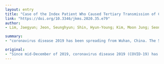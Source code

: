 ```yaml
---
layout: entry
title: "Case of the Index Patient Who Caused Tertiary Transmission of Coronavirus Disease 2019 in Korea: the Application of Lopinavir/Ritonavir for the Treatment of COVID-19 Pneumonia Monitored by Quantitative RT-PCR"
link: "https://doi.org/10.3346/jkms.2020.35.e79"
author:
- Lim, Jaegyun; Jeon, Seunghyun; Shin, Hyun-Young; Kim, Moon Jung; Seong, Yu Min; Lee, Wang Jun; Choe, Kang-Won; Kang, Yu Min; Lee, Baeckseung; Park, Sang-Joon

summary:
- "coronavirus disease 2019 has been spreading from Wuhan, China. The 54-year-old male is the third patient diagnosed with COVID-19 in Korea. He caused one case of secondary transmission and three cases of tertiary transmission. There are rising concerns about community infections. As secondary transmissions have occurred and the speed of transmission is accelerating. Hereby we report the clinical findings of the index patient."

original:
- "Since mid-December of 2019, coronavirus disease 2019 (COVID-19) has been spreading from Wuhan, China. The confirmed COVID-19 patients in South Korea are those who came from or visited China. As secondary transmissions have occurred and the speed of transmission is accelerating, there are rising concerns about community infections. The 54-year old male is the third patient diagnosed with COVID-19 in Korea. He is a worker for a clothing business and had mild respiratory symptoms and intermittent fever in the beginning of hospitalization, and pneumonia symptoms on chest computerized tomography scan on day 6 of admission. This patient caused one case of secondary transmission and three cases of tertiary transmission. Hereby, we report the clinical findings of the index patient who was the first to cause tertiary transmission outside China. Interestingly, after lopinavir/ritonavir (Kaletra, AbbVie) was administered, beta-coronavirus viral loads significantly decreased and no or little coronavirus titers were observed."
---
```


